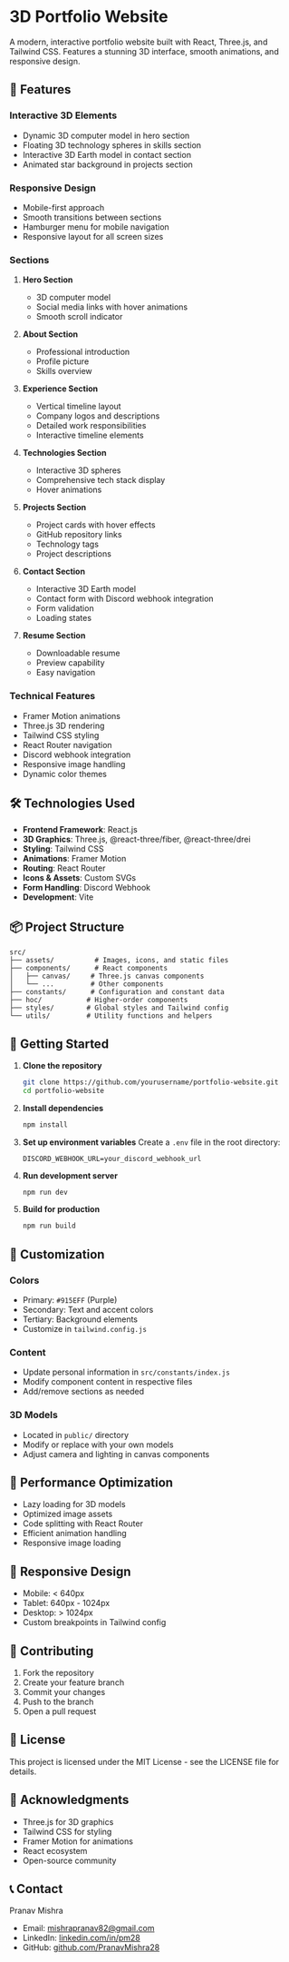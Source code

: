 # 3D Portfolio Website

A modern, interactive portfolio website built with React, Three.js, and Tailwind CSS. Features a stunning 3D interface, smooth animations, and responsive design.

## 🌟 Features

### Interactive 3D Elements
- Dynamic 3D computer model in hero section
- Floating 3D technology spheres in skills section
- Interactive 3D Earth model in contact section
- Animated star background in projects section

### Responsive Design
- Mobile-first approach
- Smooth transitions between sections
- Hamburger menu for mobile navigation
- Responsive layout for all screen sizes

### Sections
1. **Hero Section**
   - 3D computer model
   - Social media links with hover animations
   - Smooth scroll indicator

2. **About Section**
   - Professional introduction
   - Profile picture
   - Skills overview

3. **Experience Section**
   - Vertical timeline layout
   - Company logos and descriptions
   - Detailed work responsibilities
   - Interactive timeline elements

4. **Technologies Section**
   - Interactive 3D spheres
   - Comprehensive tech stack display
   - Hover animations

5. **Projects Section**
   - Project cards with hover effects
   - GitHub repository links
   - Technology tags
   - Project descriptions

6. **Contact Section**
   - Interactive 3D Earth model
   - Contact form with Discord webhook integration
   - Form validation
   - Loading states

7. **Resume Section**
   - Downloadable resume
   - Preview capability
   - Easy navigation

### Technical Features
- Framer Motion animations
- Three.js 3D rendering
- Tailwind CSS styling
- React Router navigation
- Discord webhook integration
- Responsive image handling
- Dynamic color themes

## 🛠️ Technologies Used

- **Frontend Framework**: React.js
- **3D Graphics**: Three.js, @react-three/fiber, @react-three/drei
- **Styling**: Tailwind CSS
- **Animations**: Framer Motion
- **Routing**: React Router
- **Icons & Assets**: Custom SVGs
- **Form Handling**: Discord Webhook
- **Development**: Vite

## 📦 Project Structure

```
src/
├── assets/          # Images, icons, and static files
├── components/      # React components
│   ├── canvas/     # Three.js canvas components
│   └── ...         # Other components
├── constants/      # Configuration and constant data
├── hoc/           # Higher-order components
├── styles/        # Global styles and Tailwind config
└── utils/         # Utility functions and helpers
```

## 🚀 Getting Started

1. **Clone the repository**
   ```bash
   git clone https://github.com/yourusername/portfolio-website.git
   cd portfolio-website
   ```

2. **Install dependencies**
   ```bash
   npm install
   ```

3. **Set up environment variables**
   Create a `.env` file in the root directory:
   ```env
   DISCORD_WEBHOOK_URL=your_discord_webhook_url
   ```

4. **Run development server**
   ```bash
   npm run dev
   ```

5. **Build for production**
   ```bash
   npm run build
   ```

## 🎨 Customization

### Colors
- Primary: `#915EFF` (Purple)
- Secondary: Text and accent colors
- Tertiary: Background elements
- Customize in `tailwind.config.js`

### Content
- Update personal information in `src/constants/index.js`
- Modify component content in respective files
- Add/remove sections as needed

### 3D Models
- Located in `public/` directory
- Modify or replace with your own models
- Adjust camera and lighting in canvas components

## 🔧 Performance Optimization

- Lazy loading for 3D models
- Optimized image assets
- Code splitting with React Router
- Efficient animation handling
- Responsive image loading

## 📱 Responsive Design

- Mobile: < 640px
- Tablet: 640px - 1024px
- Desktop: > 1024px
- Custom breakpoints in Tailwind config

## 🤝 Contributing

1. Fork the repository
2. Create your feature branch
3. Commit your changes
4. Push to the branch
5. Open a pull request

## 📄 License

This project is licensed under the MIT License - see the LICENSE file for details.

## 🙏 Acknowledgments

- Three.js for 3D graphics
- Tailwind CSS for styling
- Framer Motion for animations
- React ecosystem
- Open-source community

## 📞 Contact

Pranav Mishra
- Email: mishrapranav82@gmail.com
- LinkedIn: [linkedin.com/in/pm28](https://linkedin.com/in/pm28)
- GitHub: [github.com/PranavMishra28](https://github.com/PranavMishra28)